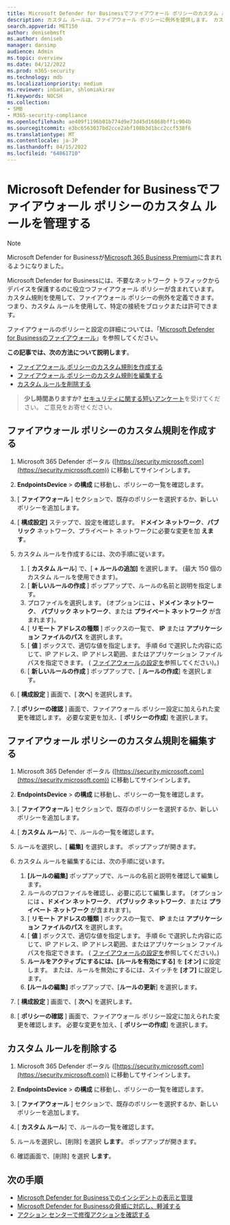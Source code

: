 ```yaml
---
title: Microsoft Defender for Businessでファイアウォール ポリシーのカスタム ルールを管理する
description: カスタム ルールは、ファイアウォール ポリシーに例外を提供します。 カスタム ルールを使用して、Microsoft Defender for Business内の特定の接続をブロックまたは許可できます。
search.appverid: MET150
author: denisebmsft
ms.author: deniseb
manager: dansimp
audience: Admin
ms.topic: overview
ms.date: 04/12/2022
ms.prod: m365-security
ms.technology: mdb
ms.localizationpriority: medium
ms.reviewer: inbadian, shlomiakirav
f1.keywords: NOCSH
ms.collection:
- SMB
- M365-security-compliance
ms.openlocfilehash: ae409f1196b01b774d9e73d45d16868bff1c904b
ms.sourcegitcommit: e3bc6563037bd2cce2abf108b3d1bcc2ccf538f6
ms.translationtype: MT
ms.contentlocale: ja-JP
ms.lasthandoff: 04/15/2022
ms.locfileid: "64861710"
---
```

# <a name="manage-your-custom-rules-for-firewall-policies-in-microsoft-defender-for-business"></a>Microsoft Defender for Businessでファイアウォール ポリシーのカスタム ルールを管理する

> [!NOTE]
> Microsoft Defender for Businessが[Microsoft 365 Business Premium](../../business-premium/index.md)に含まれるようになりました。 


Microsoft Defender for Businessには、不要なネットワーク トラフィックからデバイスを保護するのに役立つファイアウォール ポリシーが含まれています。 カスタム規則を使用して、ファイアウォール ポリシーの例外を定義できます。 つまり、カスタム ルールを使用して、特定の接続をブロックまたは許可できます。

ファイアウォールのポリシーと設定の詳細については、「[Microsoft Defender for Businessのファイアウォール](mdb-firewall.md)」を参照してください。

**この記事では、次の方法について説明します**。

- [ファイアウォール ポリシーのカスタム規則を作成する](#create-a-custom-rule-for-a-firewall-policy)
- [ファイアウォール ポリシーのカスタム規則を編集する](#edit-a-custom-rule-for-a-firewall-policy)
- [カスタム ルールを削除する](#delete-a-custom-rule)

>
> **少し時間ありますか?**
> <a href="https://microsoft.qualtrics.com/jfe/form/SV_0JPjTPHGEWTQr4y" target="_blank">セキュリティに関する短いアンケート</a>を受けてください。 ご意見をお寄せください。
>

## <a name="create-a-custom-rule-for-a-firewall-policy"></a>ファイアウォール ポリシーのカスタム規則を作成する

1. Microsoft 365 Defender ポータル ([https://security.microsoft.com](https://security.microsoft.com)) に移動してサインインします。

2. **EndpointsDevice** >  **の構成** に移動し、ポリシーの一覧を確認します。

3. [ **ファイアウォール** ] セクションで、既存のポリシーを選択するか、新しいポリシーを追加します。

4. [ **構成設定]** ステップで、設定を確認します。 **ドメイン ネットワーク**、**パブリック** ネットワーク、プライベート ネットワークに必要な変更を加 **えます**。

5. カスタム ルールを作成するには、次の手順に従います。 

   1. [ **カスタム ルール**] で、[ **+ ルールの追加]** を選択します。 (最大 150 個のカスタム ルールを使用できます)。
   2. [ **新しいルールの作成** ] ポップアップで、ルールの名前と説明を指定します。
   3. プロファイルを選択します。 (オプションには **、ドメイン ネットワーク**、 **パブリック ネットワーク**、または **プライベート ネットワーク** が含まれます)。
   4. [ **リモート アドレスの種類** ] ボックスの一覧で、 **IP** または **アプリケーション ファイルのパス** を選択します。
   5. [ **値** ] ボックスで、適切な値を指定します。 手順 6d で選択した内容に応じて、IP アドレス、IP アドレス範囲、またはアプリケーション ファイル パスを指定できます。 ( [ファイアウォールの設定を](mdb-firewall.md)参照してください)。)
   6. [ **新しいルールの作成** ] ポップアップで、[ **ルールの作成**] を選択します。 

6. [ **構成設定** ] 画面で、[ **次へ**] を選択します。

7. [ **ポリシーの確認** ] 画面で、ファイアウォール ポリシー設定に加えられた変更を確認します。 必要な変更を加え、[ **ポリシーの作成**] を選択します。

## <a name="edit-a-custom-rule-for-a-firewall-policy"></a>ファイアウォール ポリシーのカスタム規則を編集する

1. Microsoft 365 Defender ポータル ([https://security.microsoft.com](https://security.microsoft.com)) に移動してサインインします。

2. **EndpointsDevice** >  **の構成** に移動し、ポリシーの一覧を確認します。

3. [ **ファイアウォール** ] セクションで、既存のポリシーを選択するか、新しいポリシーを追加します。

4. [ **カスタム ルール**] で、ルールの一覧を確認します。

5. ルールを選択し、[ **編集]** を選択します。 ポップアップが開きます。

6. カスタム ルールを編集するには、次の手順に従います。

   1. **[ルールの編集]** ポップアップで、ルールの名前と説明を確認して編集します。
   2. ルールのプロファイルを確認し、必要に応じて編集します。 (オプションには **、ドメイン ネットワーク**、 **パブリック ネットワーク**、または **プライベート ネットワーク** が含まれます)。
   3. [ **リモート アドレスの種類** ] ボックスの一覧で、 **IP** または **アプリケーション ファイルのパス** を選択します。
   4. [ **値** ] ボックスで、適切な値を指定します。 手順 6c で選択した内容に応じて、IP アドレス、IP アドレス範囲、またはアプリケーション ファイル パスを指定できます。 ( [ファイアウォールの設定を](mdb-firewall.md)参照してください)。)
   5. **ルールをアクティブにするには、[ルールを有効にする]** を **[オン]** に設定します。 または、ルールを無効にするには、スイッチを **[オフ]** に設定します。
   6. **[ルールの編集]** ポップアップで、[**ルールの更新**] を選択します。 

7. [ **構成設定** ] 画面で、[ **次へ**] を選択します。

8. [ **ポリシーの確認** ] 画面で、ファイアウォール ポリシー設定に加えられた変更を確認します。 必要な変更を加え、[ **ポリシーの作成**] を選択します。

## <a name="delete-a-custom-rule"></a>カスタム ルールを削除する

1. Microsoft 365 Defender ポータル ([https://security.microsoft.com](https://security.microsoft.com)) に移動してサインインします。

2. **EndpointsDevice** >  **の構成** に移動し、ポリシーの一覧を確認します。

3. [ **ファイアウォール** ] セクションで、既存のポリシーを選択するか、新しいポリシーを追加します。

4. [ **カスタム ルール**] で、ルールの一覧を確認します。

5. ルールを選択し、[削除] を選択 **します**。 ポップアップが開きます。

6. 確認画面で、[削除] を選択 **します**。 

## <a name="next-steps"></a>次の手順

- [Microsoft Defender for Businessでのインシデントの表示と管理](mdb-view-manage-incidents.md)
- [Microsoft Defender for Businessの脅威に対応し、軽減する](mdb-respond-mitigate-threats.md)
- [アクション センターで修復アクションを確認する](mdb-review-remediation-actions.md)